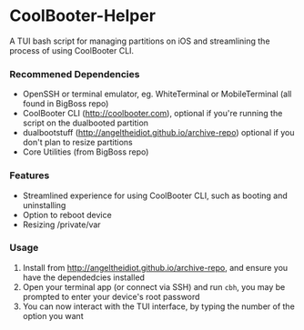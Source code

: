 # CoolBooter-Helper
A TUI bash script for managing partitions on iOS and streamlining the process of using CoolBooter CLI.

### Recommened Dependencies

- OpenSSH or terminal emulator, eg. WhiteTerminal or MobileTerminal (all found in BigBoss repo)
- CoolBooter CLI (http://coolbooter.com), optional if you're running the script on the dualbooted partition
- dualbootstuff (http://angeltheidiot.github.io/archive-repo) optional if you don't plan to resize partitions
- Core Utilities (from BigBoss repo)

### Features

- Streamlined experience for using CoolBooter CLI, such as booting and uninstalling
- Option to reboot device
- Resizing /private/var

### Usage

1. Install from http://angeltheidiot.github.io/archive-repo, and ensure you have the dependedcies installed
2. Open your terminal app (or connect via SSH) and run `cbh`, you may be prompted to enter your device's root password
3. You can now interact with the TUI interface, by typing the number of the option you want
